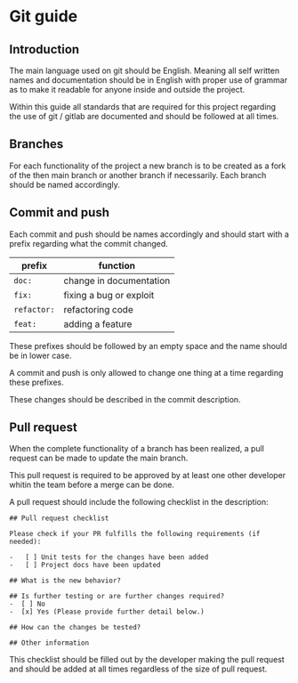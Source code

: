 # Git guide

## Introduction

The main language used on git should be English. Meaning all self written names and documentation should be in English with proper use of grammar as to make it readable for anyone inside and outside the project.

Within this guide all standards that are required for this project regarding the use of git / gitlab are documented and should be followed at all times.

## Branches

For each functionality of the project a new branch is to be created as a fork of the then main branch or another branch if necessarily. Each branch should be named accordingly.

## Commit and push

Each commit and push should be names accordingly and should start with a prefix regarding what the commit changed.

| prefix | function |
| --- | --- |
| `doc:` | change in documentation |
| `fix:` | fixing a bug or exploit |
| `refactor:` | refactoring code |
| `feat:` | adding a feature |

These prefixes should be followed by an empty space and the name should be in lower case.

A commit and push is only allowed to change one thing at a time regarding these prefixes.

These changes should be described in the commit description.

## Pull request

When the complete functionality of a branch has been realized, a pull request can be made to update the main branch.

This pull request is required to be approved by at least one other developer whitin the team before a merge can be done.

A pull request should include the following checklist in the description:

```
## Pull request checklist

Please check if your PR fulfills the following requirements (if needed):

-   [ ] Unit tests for the changes have been added
-   [ ] Project docs have been updated

## What is the new behavior?

## Is further testing or are further changes required?
-  [ ] No
-  [x] Yes (Please provide further detail below.)

## How can the changes be tested?

## Other information
```

This checklist should be filled out by the developer making the pull request and should be added at all times regardless of the size of pull request.

